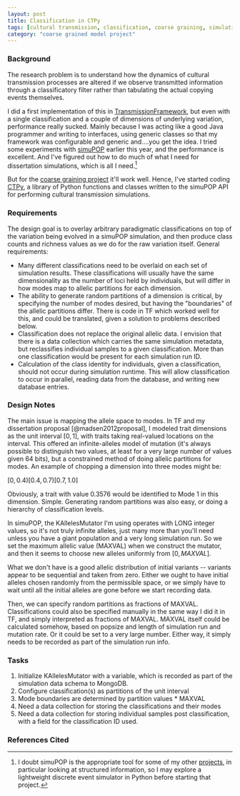```yaml
---
layout: post
title: Classification in CTPy
tags: [cultural transmission, classification, coarse graining, simulation, ctpy]
category: "coarse grained model project"
--- 
```


### Background ###

The research problem is to understand how the dynamics of cultural transmission processes are altered if we observe transmitted information through a classificatory filter rather than tabulating the actual copying events themselves.

I did a first implementation of this in [TransmissionFramework](http://github.com/mmadsen/transmissionframework), but even with a single classification and a couple of dimensions of underlying variation, performance really sucked.  Mainly because I was acting like a good Java programmer and writing to interfaces, using generic classes so that my framework was configurable and generic and....you get the idea.  I tried some experiments with [simuPOP](http://simupop.sourceforge.net)  earlier this year, and the performance is excellent.  And I've figured out how to do much of what I need for dissertation simulations, which is all I need.[^1]  

But for the [coarse graining project](/projects/coarsegraining/) it'll work well.  Hence, I've started coding [CTPy](http://github.com/mmadsen/ctpy), a library of Python functions and classes written to the simuPOP API for performing cultural transmission simulations.  

###  Requirements ###

The design goal is to overlay arbitrary paradigmatic classifications on top of the variation being evolved in a simuPOP simulation, and then produce class counts and richness values as we do for the raw variation itself.  General requirements:

* Many different classifications need to be overlaid on each set of simulation results.  These classifications will usually have the same dimensionality as the number of loci held by individuals, but will differ in how modes map to allelic partitions for each dimension.  
* The ability to generate random partitions of a dimension is critical, by specifying the number of modes desired, but having the "boundaries" of the allelic partitions differ.  There is code in TF which worked well for this, and could be translated, given a solution to problems described below.  
* Classification does not replace the original allelic data.  I envision that there is a data collection which carries the same simulation metadata, but reclassifies individual samples to a given classification.  More than one classification would be present for each simulation run ID.  
* Calculation of the class identity for individuals, given a classification, should not occur during simulation runtime.  This will allow classification to occur in parallel, reading data from the database, and writing new database entries.  

### Design Notes ###
The main issue is mapping the allele space to modes.  In TF and my dissertation proposal [@madsen2012proposal], I modeled trait dimensions as the unit interval $[0,1]$, with traits taking real-valued locations on the interval.  This offered an infinite-alleles model of mutation (it's always possible to distinguish two values, at least for a very large number of values given 64 bits), but a constrained method of doing allelic partitions for modes.   An example of chopping a dimension into three modes might be:

$[0, 0.4) [0.4, 0.7) [0.7, 1.0]$

Obviously, a trait with value $0.3576$ would be identified to Mode 1 in this dimension.  Simple.   Generating random partitions was also easy, or doing a hierarchy of classification levels.

In simuPOP, the KAllelesMutator I'm using operates with LONG integer values, so it's not truly infinite alleles, just many more than you'll need unless you have a giant population and a very long simulation run.  So we set the maximum allelic value (MAXVAL) when we construct the mutator, and then it seems to choose new alleles uniformly from $[0, MAXVAL]$.  

What we don't have is a good allelic distribution of initial variants -- variants appear to be sequential and taken from zero.  Either we ought to have initial alleles chosen randomly from the permissible space, or we simply have to wait until all the initial alleles are gone before we start recording data.  

Then, we can specify random partitions as fractions of MAXVAL.  Classifications could also be specified manually in the same way I did it in TF, and simply interpreted as fractions of MAXVAL.  MAXVAL itself could be calculated somehow, based on popsize and length of simulation run and mutation rate.  Or it could be set to a very large number.  Either way, it simply needs to be recorded as part of the simulation run info.

### Tasks ###

1.  Initialize KAllelesMutator with a variable, which is recorded as part of the simulation data schema to MongoDB.
2. Configure classification(s) as partitions of the unit interval
3. Mode boundaries are determined by partition values * MAXVAL
4. Need a data collection for storing the classifications and their modes
5. Need a data collection for storing individual samples post classification, with a field for the classification ID used.

### References Cited ###





[^1]:  I doubt simuPOP is the appropriate tool for some of my other [projects](/research.html), in particular 
	looking at structured information, so I may explore a lightweight discrete event simulator in Python before 
	starting that project.  










